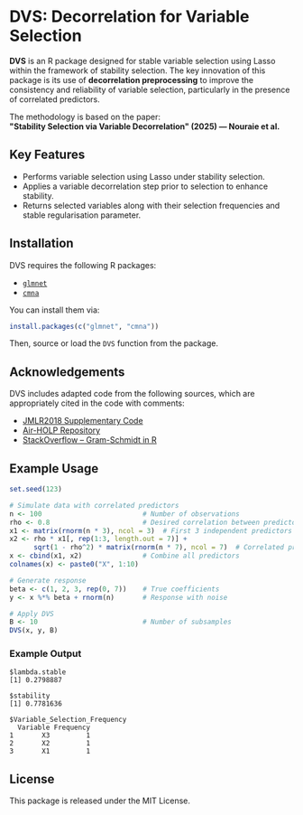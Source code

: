 # DVS: Decorrelation for Variable Selection

**DVS** is an R package designed for stable variable selection using Lasso within the framework of stability selection. The key innovation of this package is its use of **decorrelation preprocessing** to improve the consistency and reliability of variable selection, particularly in the presence of correlated predictors.

The methodology is based on the paper:  
**"Stability Selection via Variable Decorrelation" (2025) — Nouraie et al.**

## Key Features

- Performs variable selection using Lasso under stability selection.
- Applies a variable decorrelation step prior to selection to enhance stability.
- Returns selected variables along with their selection frequencies and stable regularisation parameter.

## Installation

DVS requires the following R packages:
- [`glmnet`](https://cran.r-project.org/package=glmnet)
- [`cmna`](https://cran.r-project.org/package=cmna)

You can install them via:

```r
install.packages(c("glmnet", "cmna"))
```

Then, source or load the `DVS` function from the package.

## Acknowledgements

DVS includes adapted code from the following sources, which are appropriately cited in the code with comments:
- [JMLR2018 Supplementary Code](https://github.com/nogueirs/JMLR2018)
- [Air-HOLP Repository](https://github.com/Logic314/Air-HOLP)
- [StackOverflow – Gram-Schmidt in R](https://stackoverflow.com/questions/15584221/gram-schmidt-with-r)

## Example Usage

```r
set.seed(123)

# Simulate data with correlated predictors
n <- 100                         # Number of observations
rho <- 0.8                       # Desired correlation between predictors
x1 <- matrix(rnorm(n * 3), ncol = 3)  # First 3 independent predictors
x2 <- rho * x1[, rep(1:3, length.out = 7)] + 
      sqrt(1 - rho^2) * matrix(rnorm(n * 7), ncol = 7)  # Correlated predictors
x <- cbind(x1, x2)               # Combine all predictors
colnames(x) <- paste0("X", 1:10)

# Generate response
beta <- c(1, 2, 3, rep(0, 7))    # True coefficients
y <- x %*% beta + rnorm(n)       # Response with noise

# Apply DVS
B <- 10                          # Number of subsamples
DVS(x, y, B)
```

### Example Output

```
$lambda.stable
[1] 0.2798887

$stability
[1] 0.7781636

$Variable_Selection_Frequency
  Variable Frequency
1       X3         1
2       X2         1
3       X1         1
```

## License

This package is released under the MIT License.
